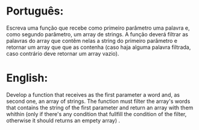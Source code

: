 # Português:

Escreva uma função que recebe como primeiro parâmetro uma palavra e, como segundo parâmetro, um array de strings. A função deverá filtrar as palavras do array
que contêm nelas a string do primeiro parâmetro e retornar um array que que as contenha (caso haja alguma palavra filtrada, caso contrário deve retornar um array
vazio).

# English:

Develop a function that receives as the first parameter a word and, as second one, an array of strings. The function must filter the array's words that contains
the string of the first parameter and return an array with them whithin (only if there's any condition that fullfill the condition of the filter, otherwise 
it should returns an empety array) .
